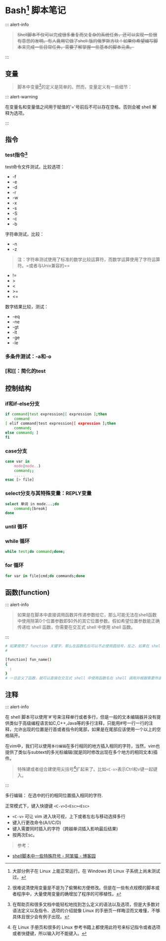<link href="../css/style.css" rel="stylesheet" type="text/css" />

# Bash[^bash] 脚本笔记

::: alert-info

> ~~Shell脚本不仅可以完成很多重复而又复杂的系统任务，还可以实现一些很有意思的发明。有人竟用它做了shell 版的俄罗斯方块！如果你希望编写脚本来完成一些日常任务，需要了解掌握一些基本的脚本元素。~~

:::

## 变量

> 脚本中变量[^变量]的定义是简单的。然而，变量定义有一些细节：

[^变量]: 很难说清使用变量是不是为了偷懒和方便修改。但是在一些有点规模的脚本或者程序中，大量使用变量的确增加了程序的可移植性。

::: alert-warning

在变量名和变量值之间用于赋值的'='号前后不可以存在空格。否则会被 shell 解释为选项。

:::

## 指令

### test指令[^details]

[^details]: 在帮助页和很多文档中能轻松地找到怎么定义的语法以及选项，但是大多数对语法定义以及指令、选项的介绍就像 Linux 的手册页一样晦涩而又难懂，不够具体且很少会有例子出现。

test命令文件测试，比较选项：

+ -f
+ -e
+ -d
+ -r
+ -w
+ -x
+ -s
+ -S
+ -c
+ -b

字符串测试，比较：

+ -n
+ -z

> 注：字符串测试使用了标准的数学比较运算符，而数学运算使用了字符运算符。=或者与Unix兼容的==

+ !=
+ \>
+ <
+ \>=
+ <=

数字结果比较，测试：

+ -eq
+ -ne
+ -gt
+ -lt
+ -ge
+ -le

### 多条件测试：-a和-o

### [和[[：简化的test

## 控制结构

### if和if-else分支

```Bash
if command|test expression|[ expression ];then 
	command
[ elif command|test expression|[ expression ];then
	command;
else command; ]
fi
```

### case分支

```Bash
case var in
	mode|mode..)
	command;;
	.....
esac [> file]
```

### select分支与其特殊变量：REPLY变量

```Bash
select 单词 in mode...;do
	command;[break]
done
```

### until 循环

### while 循环

```Bash
while test;do command;done;
```

### for 循环

```Bash
for var in file|cmd;do commands;done
```

## 函数(function)

::: alert-info

> 如果是在脚本中直接调用函数并传递参数给它，那么可能无法在shell函数中使用除第0个位置参数即$0外的其它位置参数。假如希望位置参数能正确传递给 shell 函数，你需要在交互式 shell 中使用 shell 函数。

:::

```Bash
# 如果使用了 function 关键字，那么在函数名后可以不必使用圆括号，反之，如果在 shell 函数后添加了圆括号，则可以不必添加 function 关键字。二者选其一即可。当然，在 bash 脚本中定义函数时，也可以让 bash 的函数看起来像其它的编译型语言的函数那样，就是同时带上 function 关键字和圆括号，然后将花括号放到下一行也可以但这不被推荐。由于历史原因：圆括号和花括号之间需要使用一个以上的分隔符分开。
# 

[function] fun_name()
{
  :
}
# 一旦定义了函数，就可以直接在交互式 shell 中使用函数名在 shell 调用并根据需要传递参数。假如你希望它在所有的地方都可以使用，那需要使用`export -f`将它导出。
```

## 注释

::: alert-info

<div class="p">

在 shell 脚本可以使用'#'号来注释单行或者多行，但是一般的文本编辑器并没有提供类似于高级编程语言如C,C++,Java等的多行注释，只能用#号一行一行的注释，允许出现的位置是行首或者指令的尾部，如果是在尾部应该使用一个以上的空格隔开。

在vim中，我们可以使用`多行编辑`在多行相同的地方插入相同的字符，当然，vim也提供了类似与subtext的多光标编辑(就是同时修改出现在多个地方的相同文本)插件。

</div>

> 特殊建或者组合建使用尖括号[^尖括号]扩起来了。比如`<C-v>`表示Ctrl和v键一起键入。

:::

多行编辑： 在选中的行的相同位置插入相同的字符.

正常模式下，键入快捷键 `<C-v>I<Esc><Esc>`

+ `<C-v>` 可让 vim 进入块可视，上下或者左右与移动选择多行
+ 键入行更改命令(A/I/C/D)
+ 键入需要同时插入的字符（跨越单词插入影响最后结果)
+ 按两次Esc。  

> 参考：

+ [shell脚本中一些特殊符号 - 阿笨猫 - 博客园](http://www.cnblogs.com/xuxm2007/archive/2011/10/20/2218846.html)

[^bash]: 大部分例子在 Linux 上能正常运行。在 Windows 的 Linux 子系统上尚未测试过。
[^尖括号]: 在 Linux 手册页和很多的 Linux 参考书籍上都使用此符号来标记指令或者选项或者快捷键，所以输入时不能键入。
